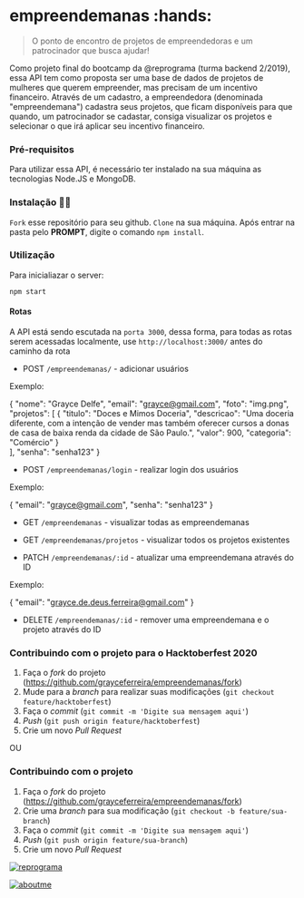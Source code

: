 # empreendemanas :hands:
> O ponto de encontro de projetos de empreendedoras e um patrocinador que busca ajudar!

Como projeto final do bootcamp da @reprograma (turma backend 2/2019), essa API tem como proposta ser uma base de dados de projetos de mulheres que querem empreender, mas precisam de um incentivo financeiro. Através de um cadastro, a empreendedora (denominada "empreendemana") cadastra seus projetos, que ficam disponíveis para que quando, um patrocinador se cadastar, consiga visualizar os projetos e selecionar o que irá aplicar seu incentivo financeiro.

### Pré-requisitos

Para utilizar essa API, é necessário ter instalado na sua máquina as tecnologias Node.JS e MongoDB.

### Instalação :woman_technologist:

`Fork` esse repositório para seu github. `Clone` na sua máquina. Após entrar na pasta pelo **PROMPT**, digite o comando `npm install`.

### Utilização 

Para inicialiazar o server:
```
npm start
```

#### Rotas

A API está sendo escutada na `porta 3000`, dessa forma, para todas as rotas serem acessadas localmente, use `http://localhost:3000/` antes do caminho da rota

- POST `/empreendemanas/` - adicionar usuários 

Exemplo:

  {
  "nome": "Grayce Delfe",
  "email": "grayce@gmail.com",
  "foto": "img.png",
  "projetos": [
  	{
	"titulo": "Doces e Mimos Doceria",
	"descricao": "Uma doceria diferente, com a intenção de vender mas também oferecer cursos a donas de casa de baixa renda da cidade de São Paulo.",
	"valor": 900,
	"categoria": "Comércio"
	}	
  	],
  "senha": "senha123"
  }

- POST `/empreendemanas/login` - realizar login dos usuários

Exemplo:

{
	"email": "grayce@gmail.com",
	"senha": "senha123"
}

- GET `/empreendemanas` - visualizar todas as empreendemanas

- GET `/empreendemanas/projetos` - visualizar todos os projetos existentes

- PATCH `/empreendemanas/:id` - atualizar uma empreendemana através do ID

Exemplo:

{
  "email": "grayce.de.deus.ferreira@gmail.com"
}

- DELETE `/empreendemanas/:id` - remover uma empreendemana e o projeto através do ID


### Contribuindo com o projeto para o Hacktoberfest 2020

1. Faça o _fork_ do projeto (<https://github.com/grayceferreira/empreendemanas/fork>)
2. Mude para a _branch_ para realizar suas modificações (`git checkout feature/hacktoberfest`)
3. Faça o _commit_ (`git commit -m 'Digite sua mensagem aqui'`)
4. _Push_ (`git push origin feature/hacktoberfest`)
5. Crie um novo _Pull Request_

OU

### Contribuindo com o projeto

1. Faça o _fork_ do projeto (<https://github.com/grayceferreira/empreendemanas/fork>)
2. Crie uma _branch_ para sua modificação (`git checkout -b feature/sua-branch`)
3. Faça o _commit_ (`git commit -m 'Digite sua mensagem aqui'`)
4. _Push_ (`git push origin feature/sua-branch`)
5. Crie um novo _Pull Request_



[![reprograma](https://reprograma.com.br/assets/img/logo-fundoclaro.png)](https://www.reprograma.com.br/)

[![aboutme](https://instagram.fgru5-1.fna.fbcdn.net/v/t51.2885-19/s320x320/104238218_665572650691590_4782080953289122449_n.jpg?_nc_ht=instagram.fgru5-1.fna.fbcdn.net&_nc_ohc=lQpMGS09FcsAX_3cjBZ&oh=eebda7ec29fdcf0de68bbd146bfeedd6&oe=5FB6A2D3)](https://linktr.ee/grayce.ferreira)

